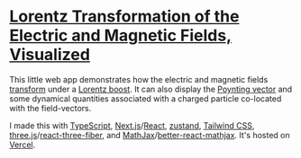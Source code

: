 # [Lorentz Transformation of the Electric and Magnetic Fields, Visualized](https://em-transforms.vercel.app/)

This little web app demonstrates how the electric and magnetic fields [transform](https://en.wikipedia.org/wiki/Classical_electromagnetism_and_special_relativity#The_E_and_B_fields) under a [Lorentz boost](https://en.wikipedia.org/wiki/Lorentz_transformation#Physical_formulation_of_Lorentz_boosts). It can also display the [Poynting vector](https://en.wikipedia.org/wiki/Poynting_vector) and some dynamical quantities associated with a charged particle co-located with the field-vectors.

I made this with [TypeScript](https://www.typescriptlang.org/), [Next.js](https://nextjs.org/)/[React](https://reactjs.org/), [zustand](https://docs.pmnd.rs/zustand), [Tailwind CSS](https://tailwindcss.com/), [three.js](https://threejs.org/)/[react-three-fiber](https://docs.pmnd.rs/react-three-fiber), and [MathJax](https://www.mathjax.org/)/[better-react-mathjax](https://github.com/fast-reflexes/better-react-mathjax). It's hosted on [Vercel](https://vercel.com/).
